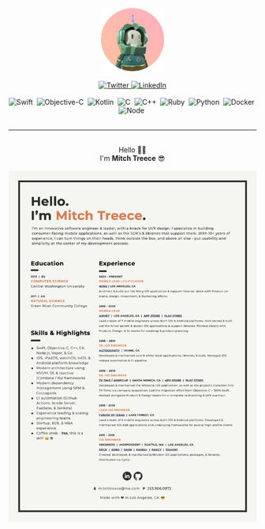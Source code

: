<div id="header" align="center">
    <img src="assets/avatar.png" width=128/>
    <br>
    <br>
    <div id="badges">
        <a href="https://twitter.com/mitchtreece">
            <img src="https://img.shields.io/badge/Twitter-blue?style=for-the-badge&logo=twitter&logoColor=white" alt="Twitter"/>
        </a>
        <a href="https://linkedin.com/in/mitchtreece">
            <img src="https://img.shields.io/badge/LinkedIn-blue?style=for-the-badge&logo=linkedin&logoColor=white" alt="LinkedIn"/>
        </a>
    </div>
    <br>
    <div id="technology">
        <img src="https://cdn.jsdelivr.net/gh/devicons/devicon/icons/swift/swift-original.svg" title="Swift" alt="Swift" width="40" height="40"/>&nbsp;
        <img src="https://cdn.jsdelivr.net/gh/devicons/devicon/icons/objectivec/objectivec-plain.svg" title="Objective-C" alt="Objective-C" width="40" height="40"/>&nbsp;
        <img src="https://cdn.jsdelivr.net/gh/devicons/devicon/icons/kotlin/kotlin-original.svg" title="Kotlin" alt="Kotlin" width="40" height="40"/>&nbsp;
        <img src="https://cdn.jsdelivr.net/gh/devicons/devicon/icons/c/c-plain.svg" title="C" alt="C" width="40" height="40"/>&nbsp;
        <img src="https://cdn.jsdelivr.net/gh/devicons/devicon/icons/cplusplus/cplusplus-plain.svg" title="C++" alt="C++" width="40" height="40"/>&nbsp;
        <img src="https://cdn.jsdelivr.net/gh/devicons/devicon/icons/ruby/ruby-plain.svg" title="Ruby" alt="Ruby" width="40" height="40"/>&nbsp;
        <img src="https://cdn.jsdelivr.net/gh/devicons/devicon/icons/python/python-original.svg" title="Python" alt="Python" width="40" height="40"/>&nbsp;
        <img src="https://cdn.jsdelivr.net/gh/devicons/devicon/icons/docker/docker-plain.svg" title="Docker" alt="Docker" width="40" height="40"/>&nbsp;
        <img src="https://cdn.jsdelivr.net/gh/devicons/devicon/icons/nodejs/nodejs-plain.svg" title="Node" alt="Node" width="40" height="40"/>&nbsp;
    </div>
</div>

<br>

---

<br>

<div id="hero" align="center">
Hello 👋🏼<br>
I'm <b>Mitch Treece</b> 😎
</div>

<br>

<div id="resume" align="center">
    <a href="assets/resume.pdf">
        <img src="assets/resume.png" width=512/>
    </a>
</div>
